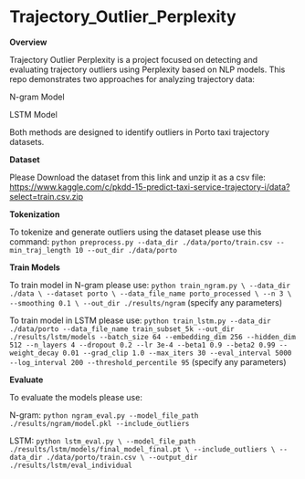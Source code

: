 # Trajectory_Outlier_Perplexity

**Overview**

Trajectory Outlier Perplexity is a project focused on detecting and evaluating trajectory outliers using Perplexity based on NLP models.
This repo demonstrates two approaches for analyzing trajectory data:

N-gram Model

LSTM Model

Both methods are designed to identify outliers in Porto taxi trajectory datasets.


**Dataset**

Please Download the dataset from this link and unzip it as a csv file: https://www.kaggle.com/c/pkdd-15-predict-taxi-service-trajectory-i/data?select=train.csv.zip


**Tokenization**

To tokenize and generate outliers using the dataset please use this command: `python preprocess.py --data_dir ./data/porto/train.csv --min_traj_length 10 --out_dir ./data/porto`


**Train Models**

To train model in N-gram please use: `python train_ngram.py \
   --data_dir ./data \
   --dataset porto \
   --data_file_name porto_processed \
   --n 3 \
   --smoothing 0.1 \
   --out_dir ./results/ngram` (specify any parameters)

To train model in LSTM please use: `python train_lstm.py --data_dir ./data/porto --data_file_name train_subset_5k --out_dir ./results/lstm/models --batch_size 64 --embedding_dim 256 --hidden_dim 512 --n_layers 4 --dropout 0.2 --lr 3e-4 --beta1 0.9 --beta2 0.99 --weight_decay 0.01 --grad_clip 1.0 --max_iters 30 --eval_interval 5000 --log_interval 200 --threshold_percentile 95` (specify any parameters)


**Evaluate**

To evaluate the models please use:

N-gram: `python ngram_eval.py --model_file_path ./results/ngram/model.pkl --include_outliers`

LSTM: `python lstm_eval.py \
       --model_file_path ./results/lstm/models/final_model_final.pt \
       --include_outliers \
       --data_dir ./data/porto/train.csv \
       --output_dir ./results/lstm/eval_individual`
